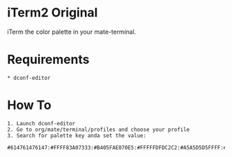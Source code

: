 # iTerm2 Original
iTerm the color palette in your mate-terminal.

# Requirements
    
    * dconf-editor

# How To

    1. Launch dconf-editor
    2. Go to org/mate/terminal/profiles and choose your profile
    3. Search for palette key anda set the value:

```
#614761476147:#FFFF83A07333:#B405FAE070E5:#FFFFFDFDC2C2:#A5A5D5D5FFFF:#FFFF8F8FFDFD:#D1D1D1D1FFFF:#F1F1F1F1F2F2:#8F5C88C488C4:#FFFFC666BFFF:#D6D6FCFCB9B9:#FFFFFEFED5D5:#C2C2E4E4FFFF:#FFFFB2B2FFFF:#E6E6E7E7FFFF:#FFFFFFFFFFFF
```
